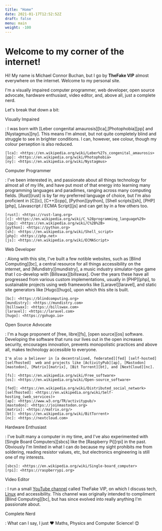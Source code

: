 ```yaml
---
title: "Home"
date: 2021-01-17T12:52:52Z
draft: false
menu: main
weight: -100
---
```


# Welcome to my corner of the internet!

Hi! My name is Michael Connor Buchan, but I go by
**TheFake VIP** almost everywhere on the internet. Welcome to my personal site.

I'm a visually impaired computer programmer, web developer, open source advocate,
hardware enthusiast, video editor, and, above all, just a complete nerd.

<!--more-->

Let's break that down a bit:

Visually Impaired

: I was born with [Leber congenital amaurosis][lca],[Photophobia][pp] and [Nystagmus][ny]. This means I'm almost, but not quite completely blind and struggle to see in brighter conditions. I can, however, see colour, though my colour perseption is also reduced.

    [lca]: <https://en.wikipedia.org/wiki/Leber%27s_congenital_amaurosis>
    [pp]: <https://en.wikipedia.org/wiki/Photophobia>
    [ny]: <https://en.wikipedia.org/wiki/Nystagmus>

Computer Programmer

: I've been interested in, and passionate about all things technology for almost all of my life, and have put most of that energy into learning many programming languages and paradimes, ranging across many computing fields. [Rust][rust] is by far my preferred language of choice, but I'm also proficient in [C][c], [C++][cpp], [Python][python], [Shell scripts][sh], [PHP][php], [Javascript / ECMA Script][js] and can get by in a few others too.

    [rust]: <https://rust-lang.org>
    [c]: <https://en.wikipedia.org/wiki/C_%28programming_language%29>
    [cpp]: <https://en.wikipedia.org/wiki/C%2B%2B>
    [python]: <https://python.org>
    [sh]: <https://en.wikipedia.org/wiki/Shell_script>
    [php]: <https://php.net>
    [js]: <https://en.wikipedia.org/wiki/ECMAScript>

Web Developer

: Along with this site, I've built a few notible websites, such as [Blind Computing][bc], a central resource for all things accessibility on the internet, and [Mundistry][mundistry], a music industry simulator-type game that I co-develop with [Billswax][billswax]. Over the years these have all progressed from various custom implementations, usually in [PHP][php], to sustainable projects using web frameworks like [Laravel][laravel], and static site generators like [Hugo][hugo], upon which this site is built.

    [bc]: <https://blindcomputing.org>
    [mundistry]: <https://mundistry.com>
    [billswax]: <https://billswax.com>
    [laravel]: <https://laravel.com>
    [hugo]: <https://gohugo.io>

Open Source Advocate

: I'm a huge proponent of [free, libre][fs], [open source][os] software. Developing the software that runs our lives out in the open increases security, encourages innovation, prevents monopolistic practices and above all, makes technology accessible to everyone.

    I'm also a believer in [a decentralised, federated][fed] [self-hosted][selfhosted]  web and projects like [ActivityPub][ap], [Mastodon][mastodon], [Matrix][matrix], [Bit Torrent][bt], and [NextCloud][nc].

    [fs]: <https://en.wikipedia.org/wiki/Free_software>
    [os]: <https://en.wikipedia.org/wiki/Open-source_software>

    [fed]: <https://en.wikipedia.org/wiki/Distributed_social_network>
    [selfhosted]: <https://en.wikipedia.org/wiki/Self-hosting_(web_services)>
    [ap]: <https://www.w3.org/TR/activitypub/>
    [mastodon]: <https://joinmastodon.org>
    [matrix]: <https://matrix.org/>
    [bt]: <https://en.wikipedia.org/wiki/BitTorrent>
    [nc]: <https://nextcloud.com>

Hardware Enthusiast

: I've built many a computer in my time, and I've also experimented with [Single Board Computers][sbcs] like the [Raspberry Pi][rpi] in the past. Obviously I'm limited in what I can do because my sight prohibits me from soldering, reading resistor values, etc, but electronics engineering is still one of my interests.

    [sbcs]: <https://en.wikipedia.org/wiki/Single-board_computer>
    [rpi]: <https://raspberrypi.org>

Video Editor

: I run a small [YouTube channel][yt] called TheFake VIP, on which I discuss tech, [Linux][linux] and accessibility. This channel was originally intended to compliment [Blind Computing][bc], but has since evolved into really anything I'm passionate about.

[yt]: https://www.youtube.com/channel/UCRUCCRK2TY0Ns0MlX0qVhYg
[linux]: https://en.wikipedia.org/wiki/Linux

Complete Nerd

: What can I say, I just ❤ Maths, Physics and Computer Science! 😊
